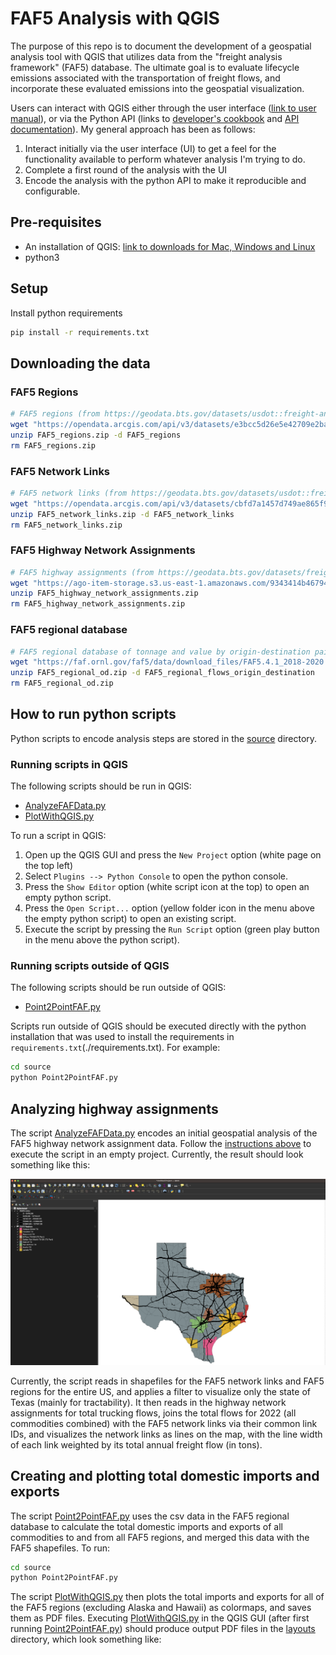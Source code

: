 # FAF5 Analysis with QGIS

The purpose of this repo is to document the development of a geospatial analysis tool with QGIS that utilizes data from the "freight analysis framework" (FAF5) database. The ultimate goal is to evaluate lifecycle emissions associated with the transportation of freight flows, and incorporate these evaluated emissions into the geospatial visualization. 

Users can interact with QGIS either through the user interface ([link to user manual](https://docs.qgis.org/3.22/en/docs/user_manual/)), or via the Python API (links to [developer's cookbook](https://docs.qgis.org/3.22/en/docs/pyqgis_developer_cookbook/) and [API documentation](https://qgis.org/pyqgis/3.22/)). My general approach has been as follows:

1. Interact initially via the user interface (UI) to get a feel for the functionality available to perform whatever analysis I'm trying to do. 
2. Complete a first round of the analysis with the UI
3. Encode the analysis with the python API to make it reproducible and configurable. 

## Pre-requisites
* An installation of QGIS: [link to downloads for Mac, Windows and Linux](https://qgis.org/en/site/forusers/download.html)
* python3

## Setup

Install python requirements
```bash
pip install -r requirements.txt
```

## Downloading the data

### FAF5 Regions

```bash
# FAF5 regions (from https://geodata.bts.gov/datasets/usdot::freight-analysis-framework-faf5-regions)
wget "https://opendata.arcgis.com/api/v3/datasets/e3bcc5d26e5e42709e2bacd6fc37ab43_0/downloads/data?format=shp&spatialRefId=3857&where=1%3D1" -O FAF5_regions.zip
unzip FAF5_regions.zip -d FAF5_regions
rm FAF5_regions.zip
```

### FAF5 Network Links

```bash
# FAF5 network links (from https://geodata.bts.gov/datasets/usdot::freight-analysis-framework-faf5-network-links)
wget "https://opendata.arcgis.com/api/v3/datasets/cbfd7a1457d749ae865f9212c978c645_0/downloads/data?format=shp&spatialRefId=3857&where=1%3D1" -O FAF5_network_links.zip
unzip FAF5_network_links.zip -d FAF5_network_links
rm FAF5_network_links.zip
```

### FAF5 Highway Network Assignments
```bash
# FAF5 highway assignments (from https://geodata.bts.gov/datasets/freight-analysis-framework-faf5-highway-network-assignments)
wget "https://ago-item-storage.s3.us-east-1.amazonaws.com/9343414b46794fb8be9867db2d1ccb75/FAF5_Highway_Assignment_Results.zip?X-Amz-Security-Token=IQoJb3JpZ2luX2VjEEQaCXVzLWVhc3QtMSJHMEUCIQCrLGO%2Fr8PJ8cc6BE8YSFaX2P%2BDADNbx2rW1%2FaT8vdmRQIgWAhElFIzmozsOQo8Tko1%2FJikKnI9oAJE2Ix9XYAUNUMq1QQI3f%2F%2F%2F%2F%2F%2F%2F%2F%2F%2FARAAGgw2MDQ3NTgxMDI2NjUiDMfFqnbDfa8xOds7VSqpBFhDUITvXbPjoi0ha9ITvWXqhF%2Bb191Cz9c9Fv96aF8BBU4rw0WGZOUNZrKddpZxtJQx%2Ffz6EllAAhksvmtsv9Sf%2Ba1beFEIz6rqTOwceSC71CEQUKgd5JItSUFHMAbtXJyIB9MBG0van3zGyYl5JtW60ulv3KuPpkAnG8k8RhELLPix8qtp8DW%2BxY1Dapw2rfvETVRa9dPxsi8HYFeaVEBRuUCDQuE522qnKJOZoCj01z0rAArG1q4OyEFGXOrD6WiWuLGW0EuaGmLjxK9fd05tWfn5A7Oa7Y78gQsTQs8AKqyVCjIl8aExUq%2BTjdUDrNi3qBvtb51WM%2BMKXfmka4CCMPwpIlnAgPnoIxe1k1aXZpJgzyRS7ay6kOp7DVzrY49lciBZnMdxYbjlJMyEyyxlCgvtxJudBsI%2BMpcLV6lY520k9G7fDk%2BnPBqEzpMuIND8mT3RGU6y3w9SAbL21bGWaAOfFp1QS8FXVm6SN74UAo4GR1ISxZiLjao3jo7sMfDxyfVDF8n953L9HvS8tltjtlnG4jaJI4tXfiKT7kEU4FlN%2B6jgKqE6yQJ%2FeeUsZiHlBggYBkr1ei%2By4Kyl0kTDOMDaI9LGjJs%2FCkdttTiNI7zDfFGP9MYmDSrKFG7GJyQ3oJ6SeMJ39KcIuq36boE2jHvfUruOOMJL6IQFC6ez8hpjlLTach87aEXA56JEUNMASIc4vLBgz4njE6Z4tX4xMwliujd6CE8wj%2BnZnwY6qQEvi%2FemViSkkfkN8WsJH2nnwk4ZPxSNdiRzyFbMO67BF8z9Jvx7b5IuJ7%2Bi2h4Vdxx3yfxL%2BDQ5ipnbxSEPSyvzh%2BaRf14Lh32ey33oB8dxAgl%2F2Qba68wGYiq4JE%2F%2BuZleD5aECW9UzcfUVaTJ8Nm7JNAlv9ZS%2FSB2jQp%2Fkdc%2BdbfwCMJA4r0poC6k8uSGUpBqOqiWZiY11D3xfxkBzJNF6Xj56PBsTvtY&X-Amz-Algorithm=AWS4-HMAC-SHA256&X-Amz-Date=20230222T204330Z&X-Amz-SignedHeaders=host&X-Amz-Expires=300&X-Amz-Credential=ASIAYZTTEKKESMM3W3WB%2F20230222%2Fus-east-1%2Fs3%2Faws4_request&X-Amz-Signature=cd310388a59d6ac0b48d6dc824337d152bc6e61aec0229a0e6ecabea490d8562" -O FAF5_highway_network_assignments.zip
unzip FAF5_highway_network_assignments.zip
rm FAF5_highway_network_assignments.zip
```

### FAF5 regional database 
```bash
# FAF5 regional database of tonnage and value by origin-destination pair, commodity type, and mode from 2018-2020 (from https://www.bts.gov/faf)
wget "https://faf.ornl.gov/faf5/data/download_files/FAF5.4.1_2018-2020.zip" -O FAF5_regional_od.zip
unzip FAF5_regional_od.zip -d FAF5_regional_flows_origin_destination
rm FAF5_regional_od.zip
```

## How to run python scripts

Python scripts to encode analysis steps are stored in the [source](./source) directory. 

### Running scripts in QGIS

The following scripts should be run in QGIS: 
* [AnalyzeFAFData.py](./source/AnalyzeFAFData.py)
* [PlotWithQGIS.py](./source/PlotWithQGIS.py)

To run a script in QGIS:
1. Open up the QGIS GUI and press the `New Project` option (white page on the top left)
2. Select `Plugins --> Python Console` to open the python console.
3. Press the `Show Editor` option (white script icon at the top) to open an empty python script. 
4. Press the `Open Script...` option (yellow folder icon in the menu above the empty python script) to open an existing script. 
5. Execute the script by pressing the `Run Script` option (green play button in the menu above the python script). 

### Running scripts outside of QGIS
The following scripts should be run outside of QGIS:
* [Point2PointFAF.py](./source/Point2PointFAF.py)

Scripts run outside of QGIS should be executed directly with the python installation that was used to install the requirements in `requirements.txt`(./requirements.txt). For example:

```bash
cd source
python Point2PointFAF.py
```

## Analyzing highway assignments

The script [AnalyzeFAFData.py](./source/AnalyzeFAFData.py) encodes an initial geospatial analysis of the FAF5 highway network assignment data. Follow the [instructions above](#how-to-run-python-scripts) to execute the script in an empty project. Currently, the result should look something like this:

![Highway network assigmments in Texas](./images/texas_highway_Assignments.png "Texas Highway Network Assignments")

Currently, the script reads in shapefiles for the FAF5 network links and FAF5 regions for the entire US, and applies a filter to visualize only the state of Texas (mainly for tractability). It then reads in the highway network assignments for total trucking flows, joins the total flows for 2022 (all commodities combined) with the FAF5 network links via their common link IDs, and visualizes the network links as lines on the map, with the line width of each link weighted by its total annual freight flow (in tons). 

## Creating and plotting total domestic imports and exports

The script [Point2PointFAF.py](./source/Point2PointFAF.py) uses the csv data in the FAF5 regional database to calculate the total domestic imports and exports of all commodities to and from all FAF5 regions, and merged this data with the FAF5 shapefiles. To run:

```bash
cd source
python Point2PointFAF.py
```

The script [PlotWithQGIS.py](./PlotWithQGIS.py) then plots the total imports and exports for all of the FAF5 regions (excluding Alaska and Hawaii) as colormaps, and saves them as PDF files. Executing [PlotWithQGIS.py](./PlotWithQGIS.py) in the QGIS GUI (after first running [Point2PointFAF.py](./source/Point2PointFAF.py)) should produce output PDF files in the [layouts](./layouts) directory, which look something like:


